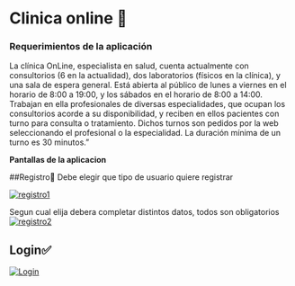 # Clinica online 🏣

### Requerimientos de la aplicación

La clínica OnLine, especialista en salud, cuenta actualmente con consultorios (6 en la actualidad),
dos laboratorios (físicos en la clínica), y una sala de espera general. Está abierta al público de lunes a
viernes en el horario de 8:00 a 19:00, y los sábados en el horario de 8:00 a 14:00. Trabajan en ella profesionales de diversas especialidades, que ocupan los consultorios acorde a su
disponibilidad, y reciben en ellos pacientes con turno para consulta o tratamiento. Dichos turnos son
pedidos por la web seleccionando el profesional o la especialidad. La duración mínima de un turno es
30 minutos.”
 
**Pantallas de la aplicacion**

##Registro📝
Debe elegir que tipo de usuario quiere registrar

[![registro1](https://firebasestorage.googleapis.com/v0/b/tpclinica-282c4.appspot.com/o/imagenes-readme%2Fregistro1.png?alt=media&token=28609cf0-b5cd-430f-8025-353ac99dfc37 "registro1")](https://firebasestorage.googleapis.com/v0/b/tpclinica-282c4.appspot.com/o/imagenes-readme%2Fregistro1.png?alt=media&token=28609cf0-b5cd-430f-8025-353ac99dfc37 "registro1")

 Segun cual elija debera completar distintos datos, todos son obligatorios 
[![registro2](https://firebasestorage.googleapis.com/v0/b/tpclinica-282c4.appspot.com/o/imagenes-readme%2Fregistro2.png?alt=media&token=d52ff09d-9bcc-4f40-b395-fa6ed9f8881f "registro2")](https://firebasestorage.googleapis.com/v0/b/tpclinica-282c4.appspot.com/o/imagenes-readme%2Fregistro2.png?alt=media&token=d52ff09d-9bcc-4f40-b395-fa6ed9f8881f "registro2")

## Login✅
 [![Login](https://firebasestorage.googleapis.com/v0/b/tpclinica-282c4.appspot.com/o/imagenes-readme%2FCaptura%20de%20pantalla%202021-11-03%20133837.png?alt=media&token=48b8dace-418d-446d-b0fe-1d93600dae28 "Login")](https://firebasestorage.googleapis.com/v0/b/tpclinica-282c4.appspot.com/o/imagenes-readme%2FCaptura%20de%20pantalla%202021-11-03%20133837.png?alt=media&token=48b8dace-418d-446d-b0fe-1d93600dae28 "Login")